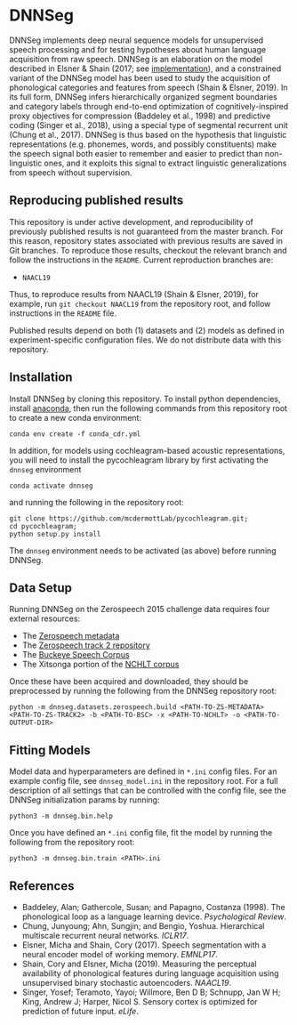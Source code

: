 # DNNSeg

DNNSeg implements deep neural sequence models for unsupervised speech processing and for testing hypotheses
about human language acquisition from raw speech. DNNSeg is an elaboration on the model described in
Elsner & Shain (2017; see [implementation](https://github.com/melsner/neural-segmentation)), and a constrained variant
of the DNNSeg model has been used to study the acquisition of phonological categories and features from speech 
(Shain & Elsner, 2019). In its full form, DNNSeg infers hierarchically organized segment boundaries and category
labels through end-to-end optimization of cognitively-inspired proxy objectives for compression (Baddeley et al., 1998)
and predictive coding (Singer et al., 2018), using a special type of segmental recurrent unit (Chung et al., 2017).
DNNSeg is thus based on the hypothesis that linguistic representations (e.g. phonemes, words, and possibly constituents)
make the speech signal both easier to remember and easier to predict than non-linguistic ones, and it exploits this
signal to extract linguistic generalizations from speech without supervision.

## Reproducing published results

This repository is under active development, and reproducibility of previously published results is not guaranteed from the master branch.
For this reason, repository states associated with previous results are saved in Git branches.
To reproduce those results, checkout the relevant branch and follow the instructions in the `README`.
Current reproduction branches are:

 - `NAACL19`

Thus, to reproduce results from NAACL19 (Shain & Elsner, 2019), for example, run `git checkout NAACL19` from the repository root, and follow instructions in the `README` file.

Published results depend on both (1) datasets and (2) models as defined in experiment-specific configuration files.
We do not distribute data with this repository.

## Installation

Install DNNSeg by cloning this repository.
To install python dependencies, install [anaconda](https://www.anaconda.com/), then run the following commands from this repository root to create a new conda environment:

    conda env create -f conda_cdr.yml
    
In addition, for models using cochleagram-based acoustic representations, you will need to install the pycochleagram
library by first activating the `dnnseg` environment

    conda activate dnnseg 
 
and running the following in the repository root:

    git clone https://github.com/mcdermottLab/pycochleagram.git;
    cd pycochleagram;
    python setup.py install

The `dnnseg` environment needs to be activated (as above) before running DNNSeg.

## Data Setup

Running DNNSeg on the Zerospeech 2015 challenge data requires four external resources:

  - The [Zerospeech metadata](https://github.com/bootphon/Zerospeech2015)
  - The [Zerospeech track 2 repository](https://github.com/bootphon/tde)
  - The [Buckeye Speech Corpus](https://buckeyecorpus.osu.edu/)
  - The Xitsonga portion of the [NCHLT corpus](https://repo.sadilar.org/handle/20.500.12185/277)
  
Once these have been acquired and downloaded, they should be preprocessed by running the following from the 
DNNSeg repository root:

    python -m dnnseg.datasets.zerospeech.build <PATH-TO-ZS-METADATA> <PATH-TO-ZS-TRACK2> -b <PATH-TO-BSC> -x <PATH-TO-NCHLT> -o <PATH-TO-OUTPUT-DIR>


## Fitting Models

Model data and hyperparameters are defined in `*.ini` config files. For an example config file, see `dnnseg_model.ini`
in the repository root. For a full description of all settings that can be controlled with the config file,
see the DNNSeg initialization params by running:

    python3 -m dnnseg.bin.help
    
Once you have defined an `*.ini` config file, fit the model by running the following from the repository root:

    python3 -m dnnseg.bin.train <PATH>.ini


## References
* Baddeley, Alan; Gathercole, Susan; and Papagno, Costanza (1998). The phonological loop as a language learning device. _Psychological Review_.
* Chung, Junyoung; Ahn, Sungjin; and Bengio, Yoshua. Hierarchical multiscale recurrent neural networks. _ICLR17_.
* Elsner, Micha and Shain, Cory (2017). Speech segmentation with a neural encoder model of working memory. _EMNLP17_.
* Shain, Cory and Elsner, Micha (2019). Measuring the perceptual availability of phonological features during language
  acquisition using unsupervised binary stochastic autoencoders. _NAACL19_.
* Singer, Yosef; Teramoto, Yayoi; Willmore, Ben D B; Schnupp, Jan W H; King, Andrew J; Harper, Nicol S. Sensory cortex is optimized for prediction of future input. _eLife_.
